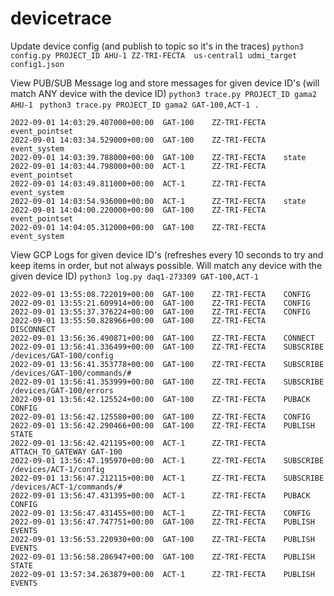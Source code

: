 # devicetrace

Update device config (and publish to topic so it's in the traces)
`python3 config.py PROJECT_ID AHU-1 ZZ-TRI-FECTA  us-central1 udmi_target config1.json`

View PUB/SUB Message log and store messages for given device ID's (will match ANY device with the device ID)
`python3 trace.py PROJECT_ID gama2 AHU-1 `
`python3 trace.py PROJECT_ID gama2 GAT-100,ACT-1 .`

```
2022-09-01 14:03:29.407000+00:00  GAT-100    ZZ-TRI-FECTA    event_pointset
2022-09-01 14:03:34.529000+00:00  GAT-100    ZZ-TRI-FECTA    event_system
2022-09-01 14:03:39.788000+00:00  GAT-100    ZZ-TRI-FECTA    state
2022-09-01 14:03:44.798000+00:00  ACT-1      ZZ-TRI-FECTA    event_pointset
2022-09-01 14:03:49.811000+00:00  ACT-1      ZZ-TRI-FECTA    event_system
2022-09-01 14:03:54.936000+00:00  ACT-1      ZZ-TRI-FECTA    state
2022-09-01 14:04:00.220000+00:00  GAT-100    ZZ-TRI-FECTA    event_pointset
2022-09-01 14:04:05.312000+00:00  GAT-100    ZZ-TRI-FECTA    event_system
```

View GCP Logs for given device ID's (refreshes every 10 seconds to try and keep items in order, but not always possible. Will match any device with the given device ID)
`python3 log.py daq1-273309 GAT-100,ACT-1`

```
2022-09-01 13:55:08.722019+00:00  GAT-100    ZZ-TRI-FECTA    CONFIG 
2022-09-01 13:55:21.609914+00:00  GAT-100    ZZ-TRI-FECTA    CONFIG 
2022-09-01 13:55:37.376224+00:00  GAT-100    ZZ-TRI-FECTA    CONFIG 
2022-09-01 13:55:50.828966+00:00  GAT-100    ZZ-TRI-FECTA    DISCONNECT 
2022-09-01 13:56:36.490871+00:00  GAT-100    ZZ-TRI-FECTA    CONNECT 
2022-09-01 13:56:41.336499+00:00  GAT-100    ZZ-TRI-FECTA    SUBSCRIBE /devices/GAT-100/config
2022-09-01 13:56:41.353778+00:00  GAT-100    ZZ-TRI-FECTA    SUBSCRIBE /devices/GAT-100/commands/#
2022-09-01 13:56:41.353999+00:00  GAT-100    ZZ-TRI-FECTA    SUBSCRIBE /devices/GAT-100/errors
2022-09-01 13:56:42.125524+00:00  GAT-100    ZZ-TRI-FECTA    PUBACK CONFIG
2022-09-01 13:56:42.125580+00:00  GAT-100    ZZ-TRI-FECTA    CONFIG 
2022-09-01 13:56:42.290466+00:00  GAT-100    ZZ-TRI-FECTA    PUBLISH STATE
2022-09-01 13:56:42.421195+00:00  ACT-1      ZZ-TRI-FECTA    ATTACH_TO_GATEWAY GAT-100
2022-09-01 13:56:47.195970+00:00  ACT-1      ZZ-TRI-FECTA    SUBSCRIBE /devices/ACT-1/config
2022-09-01 13:56:47.212115+00:00  ACT-1      ZZ-TRI-FECTA    SUBSCRIBE /devices/ACT-1/commands/#
2022-09-01 13:56:47.431395+00:00  ACT-1      ZZ-TRI-FECTA    PUBACK CONFIG
2022-09-01 13:56:47.431455+00:00  ACT-1      ZZ-TRI-FECTA    CONFIG 
2022-09-01 13:56:47.747751+00:00  GAT-100    ZZ-TRI-FECTA    PUBLISH EVENTS
2022-09-01 13:56:53.220930+00:00  GAT-100    ZZ-TRI-FECTA    PUBLISH EVENTS
2022-09-01 13:56:58.286947+00:00  GAT-100    ZZ-TRI-FECTA    PUBLISH STATE
2022-09-01 13:57:34.263879+00:00  ACT-1      ZZ-TRI-FECTA    PUBLISH EVENTS
```